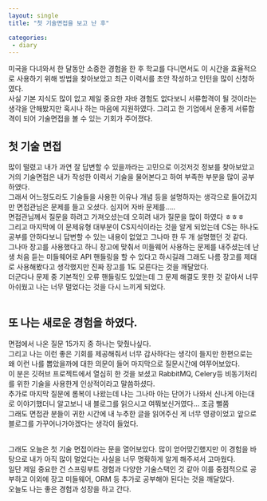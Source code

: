 ```yaml
---
layout: single
title: "첫 기술면접을 보고 난 후"

categories:
 - diary
---
```


미국을 다녀와서 한 달동안 소중한 경험을 한 후 학교를 다니면서도 이 시간을 효율적으로 사용하기 위해 방법을 찾아보았고 최근 이력서를 초안 작성하고 인턴을 많이 신청하였다. <br>
사실 기본 지식도 많이 없고 제일 중요한 자바 경험도 없다보니 서류합격이 될 것이라는 생각을 안해봤지만 혹시나 하는 마음에 지원하였다. 그리고 한 기업에서 운좋게 서류합격이 되어 기술면접을 볼 수 있는 기회가 주어졌다. <br>

## 첫 기술 면접
많이 떨렸고 내가 과연 잘 답변할 수 있을까라는 고민으로 이것저것 정보를 찾아보았고 거의 기술면접은 내가 작성한 이력서 기술을 물어본다고 하여 부족한 부분을 많이 공부하였다. <br>
그래서 어느정도라도 기술들을 사용한 이유나 개념 등을 설명하자는 생각으로 들어갔지만 면접관님은 문제를 들고 오셨다. 심지어 자바 문제를..... <br>
면접관님께서 질문을 하려고 가져오셨는데 오히려 내가 질문을 많이 하였다 ㅎㅎㅎ <br>
그리고 마지막에 이 문제유형 대부분이 CS지식이라는 것을 알게 되었는데 CS는 하나도 공부를 안하다보니 답변할 수 있는 내용이 없었고 그나마 한 두 개 설명했던 것 같다. <br>
그나마 장고를 사용했다고 하니 장고에 맞춰서 미들웨어 사용하는 문제를 내주셨는데 난생 처음 듣는 미들웨어로 API 핸들링을 할 수 있다고 하시길래 그래도 나름 장고를 제대로 사용해봤다고 생각했지만 진짜 장고를 1도 모른다는 것을 깨달았다. <br>
더군다나 문제 중 기본적인 오류 핸들링도 있었는데 그 문제 해결도 못한 것 같아서 너무 아쉬웠고 나는 너무 멀었다는 것을 다시 느끼게 되었다. <br> <br>

## 또 나는 새로운 경험을 하였다.
면접에서 나온 질문 15가지 중 하나는 맞췄나싶다. <br>
그리고 나는 이런 좋은 기회를 제공해줘서 너무 감사하다는 생각이 들지만 한편으로는 왜 이런 나를 뽑았을까에 대한 의문이 들어 마지막으로 질문시간에 여쭈어보았다. <br>
이 분은 깃허브 프로젝트에서 열심히 한 것을 보셨고 RabbitMQ, Celery등 비동기처리를 위한 기술을 사용한게 인상적이라고 말씀하셨다. <br>
추가로 마지막 질문에 롬복이 나왔는데 나는 그나마 아는 단어가 나와서 신나게 아는대로 이야기했더니 알고보니 내 블로그를 읽으시고 여쭤보신거였다... 조금 뻘쭘 <br>
그래도 면접관 분들이 귀한 시간에 내 누추한 글을 읽어주신 게 너무 영광이었고 앞으로 블로그를 가꾸어나가야겠다는 생각이 들었다. <br> <br>

그래도 오늘은 첫 기술 면접이라는 문을 열어보았다. 많이 얻어맞긴했지만 이 경험을 바탕으로 내가 아직 많이 멀었다는 사실을 너무 명확하게 알게 해주셔서 고마웠다. <br>
일단 제일 중요한 건 스프링부트 경험과 다양한 기술스택인 것 같아 이를 중점적으로 공부하고 이외에 장고 미들웨어, ORM 등 추가로 공부해야 된다는 것을 깨달았다. <br>
오늘도 나는 좋은 경험과 성장을 하고 간다. <br>
